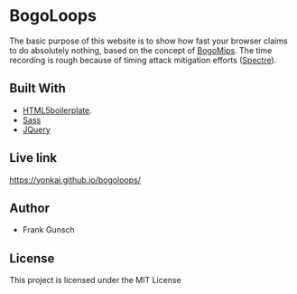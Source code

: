 # BogoLoops
The basic purpose of this website is to show how fast your browser claims to  do absolutely nothing, based on the concept of [BogoMips](https://en.wikipedia.org/wiki/BogoMips). The time recording is rough because of timing attack mitigation efforts ([Spectre](https://meltdownattack.com/)).

## Built With
* [HTML5boilerplate](https://html5boilerplate.com/). 
* [Sass](http://sass-lang.com/guide) 
* [JQuery](https://jquery.com/)

## Live link
https://yonkai.github.io/bogoloops/

## Author
* Frank Gunsch

## License
This project is licensed under the MIT License
